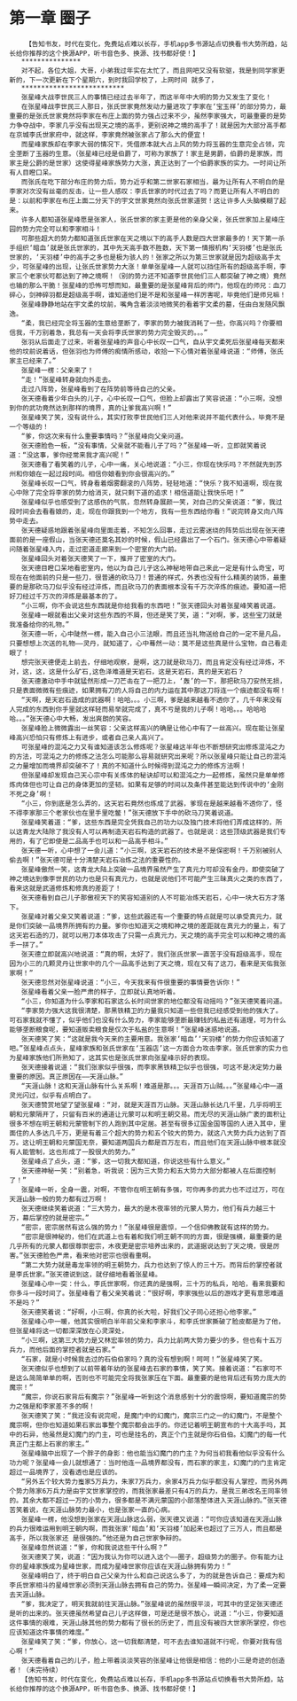 # 第一章 圈子
        【告知书友，时代在变化，免费站点难以长存，手机app多书源站点切换看书大势所趋，站长给你推荐的这个换源APP，听书音色多、换源、找书都好使！】
       ***************
       对不起，各位大姐，大哥，小弟我过年实在太忙了，而且网吧又没有软驱，我是到同学家更新的，下一次更新在下个星期六，到时我回学校了，上网时间 就多了，
       **************************
       张星峰大战李世民三人的事情已经过去半年了，而这半年中大明的势力又发生了变化！
       在张星峰战李世民三人那日，张氏世家竟然发动力量进攻了李家在‘宝玉祥’的部分势力，最重要的是张氏世家竟然将李家在布庄上面的势力强占过来不少，虽然李家强大，可最重要的是势力争夺战中，李家几乎没有出现天之境的高手，更别说神之境的高手了！就是因为大部分高手都在京城李氏世家府中，就这样，李家竟然被张家占了那么大的便宜！
       而星峰家族却在李家大弱的情况下，凭借原本就大占上风的势力将玉器的生意完全占领，完全垄断了玉器的生意。（张星峰已经是伯爵了，可称为家族了！家主是男爵，伯爵的是家族，而家主是公爵的是世家）这使得星峰家族势力大涨，真正达到了一个伯爵家族的实力。一时间让所有人目瞪口呆。
       而张氏在吃下部分布庄的势力后，势力近乎和第二世家石家相当，最为让所有人不明白的是李家对次没有丝毫的反击，让一些人感叹：李氏世家的时代过去了吗？而更让所有人不明白的是：以前和李家在布庄上面二分天下的宇文世家竟然向张氏世家道贺！这让许多人头脑模糊了起来。
       许多人都知道张星峰愿是张家人，张氏世家的家主更是他的亲身父亲，张氏世家加上星峰庄园的势力完全可以和李家相斗！
       可那些超大的势力都知道张氏世家在天之境以下的高手人数是四大世家最多的！天下第一杀手组织‘暗血’就是张氏世家的，其中先天高手数不胜数，天下第一情报机构‘天羽楼’也是张氏世家的，‘天羽楼’中的高手之多也是极为骇人的！张家之所以为第三世家就是因为超级高手太少，可张星峰的出现，让张氏世家势力大涨！单单张星峰一人就可以挡住所有的超级高手啊，李家三个老家伙可都达到了神之境啊！（别的势力还不知道李世民他们三人都突破了神之境）竟然也输的那么干脆！张星峰的恐怖可想而知，最重要的是张星峰背后的师门，他现在的师兄：血刀碎心，剑神碎羽都是超级高手啊，谁知道他们是不是和张星峰一样厉害呢，毕竟他们是师兄嘛！
       张星峰静静地站在宇文柔的坟前，嘴角含着淡淡地微笑的看着宇文柔的墓，任由白发随风飘逸。
       “柔，我已经完全将玉器的生意给垄断了，李家的势力被我消耗了一些，你高兴吗？你要相信我，千万别着急，我总有一天会将李氏世家的势力完全毁灭的。。。”
       张羽从后面走了过来，听着张星峰的声音心中长叹一口气，自从宇文柔死后张星峰每天都来他的坟前说着话，但张羽也为师傅的痴情所感动，收拾一下心情对着张星峰说道：“师傅，张氏家主已经来了。”
       张星峰一楞：父亲来了！
       “走！”张星峰转身就向外走去。
       走过八阵势，张星峰看到了在阵势前等待自己的父亲。
       张天德看着少年白头的儿子，心中长叹一口气，但脸上却露出了笑容说道：“小三啊，没想到你的武功竟然达到那样的境界，真的让爹我高兴啊！”
       张星峰笑了笑，没有说什么，其实打败李世民他们三人对他来说并不能代表什么，毕竟不是一个等级的！
       “爹，你这次来有什么重要事情吗？”张星峰向父亲问道。
       张天德脸色一板，“没有事情，父亲就不能看儿子了吗？”张星峰一听，立即就笑着说道：“没这事，爹你经常来我才高兴呢！”
       张天德看了看笑着的儿子，心中一痛，关心地说道：“小三，你现在快乐吗？不然就先到苏州和你娘在一起过段时间。相信你娘看到你会很高兴的。”
       张星峰长叹一口气，转身看着烟雾翻滚的八阵势，轻轻地道：“快乐？我不知道啊，现在我心中除了完全将李家的势力给消灭，就只剩下道的追求！相信道能让我快乐吧！”
       张星峰似乎也感受到了这感伤的气氛，忽然转身展颜一笑，对自己的父亲说道：“爹，我过段时间会去看看娘的，走，现在你跟我到一个地方，我有一些东西给你看！”说完转身又向八阵势中走去。
       张天德疑惑地跟着张星峰向里面走着，不知怎么回事，走过云雾迷绕的阵势后出现在张天德面前的是一座假山，当张天德还莫名其妙的时候，假山已经露出了一个石门。张天德心中带着疑问随着张星峰入内，走过密道走廊来到一个密室的大门前。
       张星峰回头对着张天德笑了一下，推开了密室的大门。
       张天德目瞪口呆地看密室内，他以为自己儿子这么神秘地带自己来此一定是有什么奇宝，可现在在他面前的只是一些刀，很普通的砍马刀！普通的样式，外表也没有什么精美的装饰，最重要的是那砍马刀似乎没有经过淬炼，而且砍马刀的表面根本没有千万次淬炼的痕迹。要知道一把好刀经过千万次的淬炼是最基本的了。
       “小三啊，你不会说这些东西就是你给我看的东西吧！”张天德回头对着张星峰笑着说道。
       张星峰一眼就看出父亲对这些东西的不屑，但还是笑了笑，道：“对啊，爹，这些宝刀就是我准备给你的礼物。”
       张天德一听，心中陡然一楞，能入自己小三法眼，而且还当礼物送给自己的一定不是凡品，只要想想上次送的礼物——灵丹，就知道了，心中蓦然一动：莫不是这些真是什么宝物，自己看走眼了！
       想完张天德便走上前去，仔细地观察，是啊，这刀就是砍马刀，而且肯定没有经过淬炼，不对，这，这，这是什么矿石,这色泽难道是天岩石，这是天岩石，真的是天岩石？
       张天德激动中手中就猛然形成一刀芒击在了一把刀上，‘轰’的一下，那把砍马刀安然无损，只是表面微微有些痕迹，如果拥有刀的人将自己的内力运在其中那这刀将连一个痕迹都没有啊！
       “天啊，是天岩石造成的武器啊！哈哈。。。小三啊，爹是越来越看不透你了，几千年来没有人完成的东西到你手里就这样轻而易举就完成了，真不亏是我的儿子啊！哈哈。。。哈哈哈哈。。。”张天德心中大畅，发出爽朗的笑容。
       张星峰脸上微微露出一丝笑容：父亲这样高兴的确是让他心中有了一丝高兴。现在能让张星峰高兴恐怕只有修炼上有进步，或者自己亲人高兴了。
       可张星峰的混沌之力又有谁知道该怎么修炼呢？张星峰这半年也不断想研究出修炼混沌之力的方法，可混沌之力的修炼之法怎么可能那么容易就研究出来呢？所以张星峰只能让自己的混沌之力量增加而境界却突破不了！真的不知道什么时候得到混沌之力的修炼方法啊！
       但张星峰却发现自己天心宗中有关炼体的秘诀却可以和混沌之力一起修炼，虽然只是单单修炼肉体但也可让自己的身体更加的坚韧。如果有足够的时间以及条件甚至能达到传说中的‘金刚不死之身’啊！
       “小三，你到底是怎么弄的，这天岩石竟然也练成了武器，爹现在是越来越看不透你了，怪不得李家那三个老家伙也在里手里吃鳖！”张天德放下手中的砍马刀笑着说道。
       张星峰笑着道：“爹，这些东西是完全凭我自己的功力以及独门技术将他们弄成这样的，所以这青龙大陆除了我没有人可以再制造天岩石构造的武器了。也就是说：这些顶级武器是我们专用的，有了它即使是二品高手也可以和一品高手相斗。”
       张天德一听，心中想了一会儿道：“小三啊，这天岩石的技术是不是保密啊！千万别被别人偷去啊！”张天德可是十分清楚天岩石冶炼之法的重要性的。
       张星峰傲然一笑，这青龙大陆上突破一品境界虽然产生了真元力可却没有金丹，即使突破了神之境达到像李世民的功力也是只有真元力，也就是说他们不可能产生三昧真火之类的东西了，看来这就是武道修炼和修真的差距了！
       张天德看到自己儿子那傲视天下的笑容知道别的人不可能冶炼天岩石，心中一块大石方才落下。
       张星峰对着父亲又笑着说道：“爹，这些武器还有一个重要的特点就是可以承受真元力，就是你们突破一品境界所拥有的力量。爹你也知道天之境和神之境的差距就在真元力的量上，有了这天岩石造的刀，就可以用刀本体攻击了只需一点真元力，天之境的高手完全可以和神之境的高手一拼了。”
       张天德立即就高兴地说道：“真的啊，太好了，我们张氏世家一直苦于没有超级高手，现在因为小三的几颗灵丹让世家中的几个一品高手达到了天之境，现在又有了这刀，看来是天佑我张家啊！”
       张天德忽然对张星峰说道：“小三，今天我来有件很重要的事情要告诉你！”
       张星峰看着父亲一脸严肃的样子，立即就认真地听着。
       “小三，你知道为什么李家和石家这么长时间世家的地位都没有动摇吗？”张天德笑着问道。
       “李家势力强大这我很清楚，那黑铁精卫的力量我只知道一些但我已经感受到他的强大了。可石家我就不懂了，似乎他们也没有什么势力，李家能够垄断最赚钱的私盐还有道理，可为什么能够垄断粮食呢，要知道贩卖粮食是仅次于私盐的生意啊！”张星峰迷惑地说道。
       张天德笑了笑：“这就是我今天来的主要用意。我张家‘暗血’‘天羽楼’的势力你应该知道了吧。”张星峰点点头，星峰家族和张氏世家在‘玉器店’这一方面合力攻击李家，张氏世家的实力也为星峰家族他们所熟知了，这其实也是张氏世家向张星峰示好的表现。
       张天德接着说道：“我们张家似乎很强，而李家黑铁精卫似乎也很强，可这不是决定势力最重要的原因。真正原因在——天涯山脉。”
       “天涯山脉！这和天涯山脉有什么关系啊！难道是那。。。天涯百万山贼。。。”张星峰心中一道灵光闪过，似乎有点明白了。
       张天德赞赏地望了望张星峰：“对，就是天涯百万山脉。天涯山脉长达几千里，几乎将明王朝和元蒙隔开了，只留有百米的通道让元蒙可以和明王朝交易。而无尽的天涯山脉广袤的面积让很多不想在明王朝和元蒙管制下的人跑到其中定居。甚至有很多辽国金国等国的人进入其中，里面住的人多达几千万，更是有着三个超大的势力和五个较大的势力，就这八大势力兵力达到了百万。这让明王朝和元蒙国无奈，要知道两国兵力都是百万左右，而且他们在天涯山脉中根本就没有人能管制，这也形成了一股很大的势力。”
       张星峰点了点头，道：“爹，这一切我大都知道，你说这些有什么意义。”
       张天德神秘一笑：“别着急，听我说：因为三大势力和五大势力大部分都被人在后面控制了！”
       张星峰一听，全身一震，对啊，不管你在明王朝有多强，可你再多的武力也不过过万，可在天涯山脉一般的势力都有过万啊！
       张天德继续笑着说道：“三大势力，最大的是木夜率领的元蒙人势力，他们有兵力越三十万，幕后掌控的就是密宗。”
       “密宗，密宗居然有这么强的势力！”张星峰很是震惊，一个信仰佛教就有这样的势力。
       “密宗是很神秘的，他们在武道上也有着和我们明王朝不同的方面，很是强横，最重要的是几乎所有的元蒙人都很尊崇密宗，木夜更是密宗培养出来的，武道据说达到了天之境，很是厉害。”张天德脸色严肃，看来他对密宗也很看重啊。
       “第二大势力就是毒龙率领的明王朝势力，兵力也达到了惊人的三十万。而背后的掌控者就是李氏世家。”张天德说到这，就仔细地看着张星峰。
       张星峰心中一突：什么，李氏世家啊，你还真的是强啊，三十万的私兵，哈哈，看来我要和你多斗一段时间了。张星峰看了看父亲笑着说：“很好啊，李家强些以后的游戏才更有意思难道不是吗？”
       张天德笑着说：“好啊，小三啊，你真的长大啦，好我们父子同心还担心他李家。”
       张星峰心中一暖，他其实很明白半年前父亲和李家斗，和李氏世家撕破了脸皮都是为了他，但张星峰将这一切都深深放在心灵深处，
       “小三啊，这第三大势力是又林宏率领的势力，兵力比前两大势力要少的多，但也有十五万兵力，而他后面的掌控者就是石家。”
       “石家，就是小时候我去过的石伯伯家吗？真的没有想到啊！呵呵！”张星峰笑了笑。
       张天德似乎也想到了以前带着年幼的张星峰去石家的事情，笑了笑。接着说道：“石家可不是这么简简单单的啊，否则也不可能完全将我张家压在下面。最重要的是他背后还有势力庞大的魔宗！”
       “魔宗，你说石家背后有魔宗？”张星峰一听到这个消息感到十分的震惊啊，要知道魔宗的势力之强是和李家差不多的啊！
       张天德笑了笑：“我还没有说完呢，是魔门中的幻魔门，魔宗三门之一的幻魔门，不是整个魔宗啊，但你也知道如果石家出事整个魔宗都会出手的。你还记着明王朝宣布的十大高手吗，其中的石异，他虽然是幻魔门的门主，可也是挂名的，真正个门主就是你石伯伯。幻魔门的每一代真正门主都上石家的家主。”
       张星峰脑中出现了一个胖子的身影：他也能当幻魔门的门主？为何当初我看他似乎没有什么功力呢？张星峰一会儿就想通了：当时他连一品境界都没有，而石家的家主，幻魔门的门主肯定超过一品境界了，没看透也是应该的。
       “另外五个较大势力蚩家5万兵力，朱家7万兵力，余家4万兵力似乎都没有人掌控，而另外两个势力陈家6万兵力是由宇文世家掌控的，而我张家最差只有4万的兵力，是我三弟改名王同率领的。其余大都不超过一万的小势力，很多都是不满元蒙国的小部落整体进入天涯山脉的。”张天德苦笑着说，在天涯山脉势力最小，也是张家一直的心病。
       张星峰一楞，他没想到张家在天涯山脉这么弱，张天德又说道：“可你应该知道在天涯山脉的兵力很难运用到明王朝内啊，而我张家‘暗血’和‘天羽楼’加起来也超过了三万人，而且都是高手，所以我张家还 是很强的。”他还是为自己世家争辩的。
       张星峰忽然说道：“爹，你和我说这些干什么啊？”
       张天德笑了笑，说道：“因为我认为你可以进入这个——圈子，超级势力的圈子。你有能力让你的星峰家族成为星峰世家，而成为星峰世家你应该在天涯山脉拥有势力！”
       张星峰明白了，终于明白自己父亲为什么和自己说这么多了，为的就是告诉自己：要成为和李氏世家相斗的星峰世家必须到天涯山脉去拥有自己的势力。张星峰一瞬间决定，为了柔一定要去天涯山脉。
       “爹，我决定了，明天我就前往天涯山脉。”张星峰说的虽然很平淡，可其中的坚定张天德还是听的出来的。张天德虽然希望自己儿子这样做，可是还是很不放心，说道：“小三，你要知道这件事情的艰难，天涯山脉其他的势力都有了很长的历史了，而且没有被四大世家所掌控，你也应该知道这件事情的难度。”
       张星峰笑了笑：“爹，你放心，这一切我都清楚，可不去去谁知道就不行呢，你要对我有信心啊！”
       张天德看着自己的儿子，脸上带着淡淡笑容的张星峰让他很是相信：他的小三是奇迹的创造者！（未完待续）
       【告知书友，时代在变化，免费站点难以长存，手机app多书源站点切换看书大势所趋，站长给你推荐的这个换源APP，听书音色多、换源、找书都好使！】